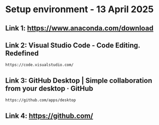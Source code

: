# Setup environment - 13 April 2025

## Link 1: https://www.anaconda.com/download
 
## Link 2: Visual Studio Code - Code Editing. Redefined
    https://code.visualstudio.com/
 
## Link 3: GitHub Desktop | Simple collaboration from your desktop · GitHub
    https://github.com/apps/desktop
 
## Link 4: https://github.com/

